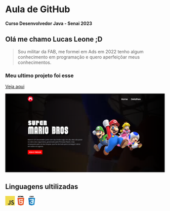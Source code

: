 # Aula de GitHub
__Curso Desenvolvedor Java - Senai 2023__

## Olá me chamo Lucas Leone ;D ## 

> Sou militar da FAB, me formei em Ads em 2022 tenho algum conhecimento em programação e quero aperfeiçõar meus conhecimentos. 

### Meu ultimo projeto foi esse
<a href="https://lcsleone.github.io/projeto-HTML/">Veja aqui</a>

<img src="./imgmario/imgmario.png" alt="Projeto Super Mario">

## Linguagens ultilizadas

<code><img height="30" src="https://raw.githubusercontent.com/github/explore/80688e429a7d4ef2fca1e82350fe8e3517d3494d/topics/javascript/javascript.png"></code>
<code><img height="30" src="https://raw.githubusercontent.com/github/explore/80688e429a7d4ef2fca1e82350fe8e3517d3494d/topics/html/html.png"></code>
<code><img height="30" src="https://raw.githubusercontent.com/github/explore/80688e429a7d4ef2fca1e82350fe8e3517d3494d/topics/css/css.png"></code>

